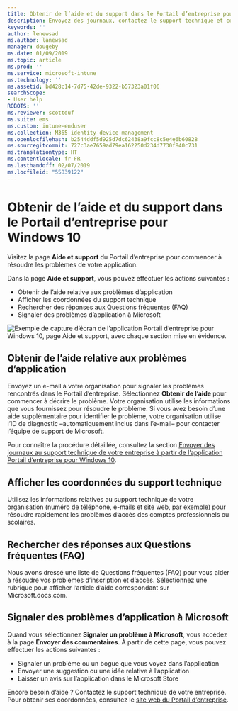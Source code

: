 ```yaml
---
title: Obtenir de l’aide et du support dans le Portail d’entreprise pour Windows 10 | Microsoft Docs
description: Envoyez des journaux, contactez le support technique et consultez les Questions fréquentes (FAQ) dans la page Aide et support du Portail d’entreprise.
keywords: ''
author: lenewsad
ms.author: lanewsad
manager: dougeby
ms.date: 01/09/2019
ms.topic: article
ms.prod: ''
ms.service: microsoft-intune
ms.technology: ''
ms.assetid: bd428c14-7d75-42de-9322-b57323a01f06
searchScope:
- User help
ROBOTS: ''
ms.reviewer: scottduf
ms.suite: ems
ms.custom: intune-enduser
ms.collection: M365-identity-device-management
ms.openlocfilehash: b2544ddf5d925d7dc62438a9fcc8c5e4e6b60828
ms.sourcegitcommit: 727c3ae7659ad79ea162250d234d7730f840c731
ms.translationtype: HT
ms.contentlocale: fr-FR
ms.lasthandoff: 02/07/2019
ms.locfileid: "55839122"
---
```

# <a name="get-help-and-support-in-company-portal-for-windows-10"></a>Obtenir de l’aide et du support dans le Portail d’entreprise pour Windows 10

Visitez la page **Aide et support** du Portail d’entreprise pour commencer à résoudre les problèmes de votre application.   

Dans la page **Aide et support**, vous pouvez effectuer les actions suivantes :  

* Obtenir de l’aide relative aux problèmes d’application
* Afficher les coordonnées du support technique
* Rechercher des réponses aux Questions fréquentes (FAQ) 
* Signaler des problèmes d’application à Microsoft

![Exemple de capture d’écran de l’application Portail d’entreprise pour Windows 10, page Aide et support, avec chaque section mise en évidence.](./media/1812_UCP_Help_Support_sections.png)  

## <a name="get-help-with-app-problems"></a>Obtenir de l’aide relative aux problèmes d’application

Envoyez un e-mail à votre organisation pour signaler les problèmes rencontrés dans le Portail d’entreprise. Sélectionnez **Obtenir de l’aide** pour commencer à décrire le problème. Votre organisation utilise les informations que vous fournissez pour résoudre le problème. Si vous avez besoin d’une aide supplémentaire pour identifier le problème, votre organisation utilise l’ID de diagnostic &ndash;automatiquement inclus dans l’e-mail&ndash; pour contacter l’équipe de support de Microsoft.  

Pour connaître la procédure détaillée, consultez la section [Envoyer des journaux au support technique de votre entreprise à partir de l’application Portail d’entreprise pour Windows 10](send-logs-to-your-it-admin-cp-windows.md).  

## <a name="view-helpdesk-contact-details"></a>Afficher les coordonnées du support technique  
Utilisez les informations relatives au support technique de votre organisation (numéro de téléphone, e-mails et site web, par exemple) pour résoudre rapidement les problèmes d’accès des comptes professionnels ou scolaires.  

## <a name="find-answers-to-frequently-asked-questions"></a>Rechercher des réponses aux Questions fréquentes (FAQ)  
Nous avons dressé une liste de Questions fréquentes (FAQ) pour vous aider à résoudre vos problèmes d’inscription et d’accès. Sélectionnez une rubrique pour afficher l’article d’aide correspondant sur Microsoft.docs.com.  

## <a name="report-app-problems-to-microsoft"></a>Signaler des problèmes d’application à Microsoft  
Quand vous sélectionnez **Signaler un problème à Microsoft**, vous accédez à la page **Envoyer des commentaires**. À partir de cette page, vous pouvez effectuer les actions suivantes :

* Signaler un problème ou un bogue que vous voyez dans l’application  
* Envoyer une suggestion ou une idée relative à l’application  
* Laisser un avis sur l’application dans le Microsoft Store   


Encore besoin d’aide ? Contactez le support technique de votre entreprise. Pour obtenir ses coordonnées, consultez le [site web du Portail d’entreprise](https://go.microsoft.com/fwlink/?linkid=2010980).

